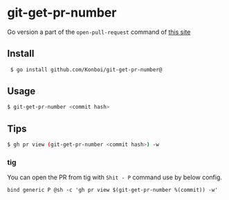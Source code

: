 # git-get-pr-number

Go version a part of the `open-pull-request` command of [this site](https://techlife.cookpad.com/entry/2015/11/17/151426)

## Install

```sh
 $ go install github.com/Konboi/git-get-pr-number@
 ```

## Usage

```sh
$ git-get-pr-number <commit hash>
```

## Tips

```sh
$ gh pr view (git-get-pr-number <commit hash>) -w
```

### tig

You can open the PR from tig with `Shit - P` command use by below config.

```
bind generic P @sh -c 'gh pr view $(git-get-pr-number %(commit)) -w'
```


